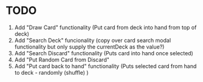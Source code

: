 TODO
==========================
1. Add "Draw Card" functionality (Put card from deck into hand from top of deck)
2. Add "Search Deck" funcionality (copy over card search modal functionality but only supply the currentDeck as the value?)
3. Add "Search Discard" functionality (Puts card into hand once selected)
4. Add "Put Random Card from Discard"
4. Add "Put card back to hand" functionality (Puts selected card from hand to deck - randomly (shuffle) )